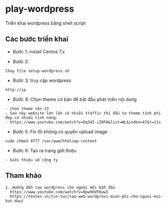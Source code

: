 # play-wordpress
Triển khai wordpress bằng shell script

## Các bước triển khai
- Bước 1: install Centos 7.x

- Bước 2:
```
Chạy file setup-wordpress.sh
```

- Bước 3: truy cập wordpress
```
http://ip
```

- Bước 4: Chọn theme cơ bản để bắt đầu phát triển nội dung
```
- chọn theme tên 23
- Sau này website lớn lên có nhiều traffic thì đầu tư theme tính phí đẹp có nhiều tính năng.
- https://www.youtube.com/watch?v=Dq34I-iINfA&list=WL&index=47&t=11s
```

- Bước 5: Fix lỗi không có quyền upload image
```
sudo chmod 0777 /var/www/html/wp-content
```
- Bước 6: Tạo ra trang giới thiệu
```
- Giới thiệu về công ty
```

## Tham khảo
```
1. Hướng dẫn tạo wordpress cho người mới bắt đầu
  https://www.youtube.com/watch?v=0pw9dVF6uwI
  https://tenten.vn/tin-tuc/tao-web-wordpress-mien-phi-cho-nguoi-moi-bat-dau/
```
